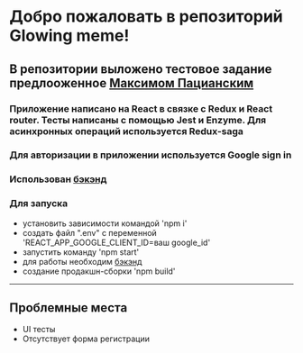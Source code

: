 # Добро пожаловать в репозиторий Glowing meme!

## В репозитории выложено тестовое задание предлооженное [Максимом Пацианским](https://maxpfrontend.ru/)

### Приложение написано на React в связке с Redux и React router. Тесты написаны с помощью Jest и Enzyme. Для асинхронных операций используется Redux-saga

### Для авторизации в приложении используется Google sign in

### Использован [бэкэнд](https://github.com/maxfarseer/backend-tz3)

### Для запуска

- установить зависимости командой 'npm i'
- создать файл ".env" c переменной 'REACT_APP_GOOGLE_CLIENT_ID=ваш google_id'
- запустить команду 'npm start'
- для работы необходим [бэкэнд](https://github.com/maxfarseer/backend-tz3)
- создание продакшн-сборки 'npm build'

---

## Проблемные места

- UI тесты
- Отсутствует форма регистрации
